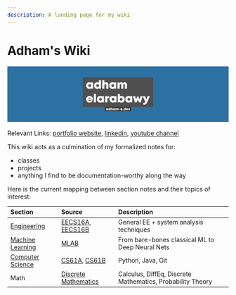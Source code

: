 ```yaml
---
description: A landing page for my wiki
---
```


# Adham's Wiki

![](.gitbook/assets/banner.png)

Relevant Links: [portfolio website](https://github.com/adham-elarabawy/wiki/tree/0a078fbe57663b8195d3c5d133c4a560a9de5bae/www.adham-e.dev), [linkedin](https://www.linkedin.com/in/adham-elarabawy/), [youtube channel](https://www.youtube.com/c/AdhamElarabawy)

This wiki acts as a culmination of my formalized notes for:

* classes
* projects
* anything I find to be documentation-worthy along the way

Here is the current mapping between section notes and their topics of interest:

| Section | Source | Description |
| :--- | :--- | :--- |
| [Engineering](https://adhamelarabawy.gitbook.io/wiki/engineering/intro) | [EECS16A](https://eecs16a.org/), [EECS16B](https://eecs16b.org/) | General EE + system analysis techniques |
| [Machine Learning](https://adhamelarabawy.gitbook.io/wiki/machine-learning/resources) | [MLAB](https://ml.berkeley.edu/) | From bare-bones classical ML to Deep Neural Nets |
| [Computer Science](https://adhamelarabawy.gitbook.io/wiki/compsci/) | [CS61A](https://cs61a.org/), [CS61B](https://sp21.datastructur.es/) | Python, Java, Git |
| Math | [Discrete Mathematics](https://www.eecs70.org/) | Calculus, DiffEq, Discrete Mathematics, Probability Theory |

